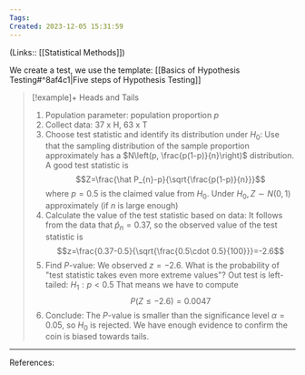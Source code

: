 ```yaml
---
Tags: 
Created: 2023-12-05 15:31:59
---
```

(Links:: [[Statistical Methods]])

We create a test, we use the template: [[Basics of Hypothesis Testing#^8af4c1|Five steps of Hypothesis Testing]]
> [!example]+ Heads and Tails
> 1. Population parameter: population proportion $p$
> 2. Collect data: 37 x H, 63 x T
> 3. Choose test statistic and identify its distribution under $H_0$: Use that the sampling distribution of the sample proportion approximately has a $N\left(p, \frac{p(1-p)}{n}\right)$ distribution. A good test statistic is $$Z=\frac{\hat P_{n}-p}{\sqrt{\frac{p(1-p)}{n}}}$$ where $p=0.5$ is the claimed value from $H_0$.
>    Under $H_{0}, Z\sim N(0,1)$ approximately (if $n$ is large enough)
> 4. Calculate the value of the test statistic based on data:
>    It follows from the data that $\hat p_n=0.37$, so the observed value of the test statistic is $$z=\frac{0.37-0.5}{\sqrt{\frac{0.5\cdot 0.5}{100}}}=-2.6$$
> 5. Find $P$-value:
>    We observed $z=-2.6$. What is the probability of "test statistic takes even more extreme values"?
>    Out test is left-tailed: $H_1:p<0.5$
>    That means we have to compute $$P(Z\leq -2.6)=0.0047$$
> 6. Conclude: The $P$-value is smaller than the significance level $\alpha=0.05$, so $H_0$ is rejected. We have enough evidence to confirm the coin is biased towards tails.

---
References: